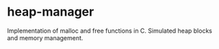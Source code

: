 # heap-manager
Implementation of malloc and free functions in C. Simulated heap blocks and memory management.
